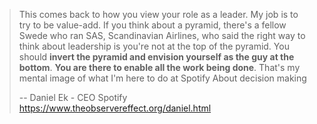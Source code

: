 > This comes back to how you view your role as a leader. 
> My job is to try to be value-add. If you think about a pyramid, there's a fellow Swede who ran SAS, Scandinavian Airlines, who said the right way to think about leadership is you're not at the top of the pyramid. 
> You should **invert the pyramid and envision yourself as the guy at the bottom**. 
> **You are there to enable all the work being done**. 
> That's my mental image of what I'm here to do at Spotify
About decision making
>
> -- Daniel Ek - CEO Spotify
> https://www.theobservereffect.org/daniel.html
